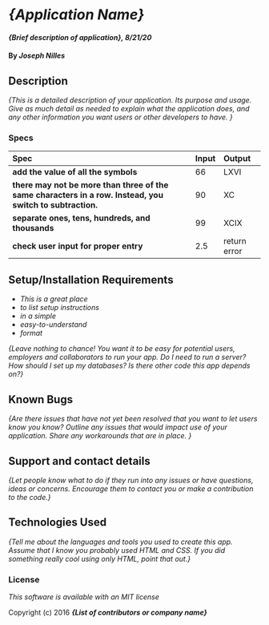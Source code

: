 # _{Application Name}_

#### _{Brief description of application}, 8/21/20_

#### By _**Joseph Nilles**_

## Description

_{This is a detailed description of your application. Its purpose and usage.  Give as much detail as needed to explain what the application does, and any other information you want users or other developers to have. }_

### Specs
| Spec | Input | Output |
| :-------------     | :------------- | :------------- |
| **add the value of all the symbols** | 66 |LXVI |
| **there may not be more than three of the same characters in a row. Instead, you switch to subtraction.** | 90 | XC |
| **separate ones, tens, hundreds, and thousands**| 99 | XCIX |
| **check user input for proper entry**| 2.5 | return error |



## Setup/Installation Requirements

* _This is a great place_
* _to list setup instructions_
* _in a simple_
* _easy-to-understand_
* _format_

_{Leave nothing to chance! You want it to be easy for potential users, employers and collaborators to run your app. Do I need to run a server? How should I set up my databases? Is there other code this app depends on?}_

## Known Bugs

_{Are there issues that have not yet been resolved that you want to let users know you know?  Outline any issues that would impact use of your application.  Share any workarounds that are in place. }_

## Support and contact details

_{Let people know what to do if they run into any issues or have questions, ideas or concerns.  Encourage them to contact you or make a contribution to the code.}_

## Technologies Used

_{Tell me about the languages and tools you used to create this app. Assume that I know you probably used HTML and CSS. If you did something really cool using only HTML, point that out.}_

### License

*This software is available with an MIT license*

Copyright (c) 2016 **_{List of contributors or company name}_**